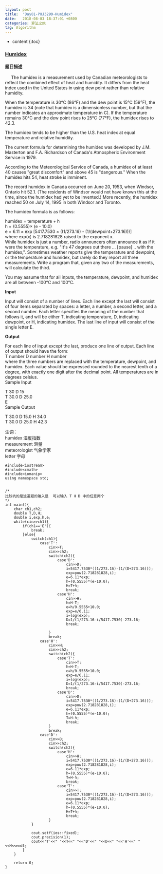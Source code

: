 ```yaml
---
layout: post
title:  "Day01-POJ3299-Humidex"
date:   2018-08-03 18:37:01 +0800
categories: 算法之旅
tag: Algorithm
---
```


* content
{:toc}



### [Humidex](http://poj.org/problem?id=3299) 
#### 题目描述
&nbsp;&nbsp;&nbsp;&nbsp;&nbsp;The humidex is a measurement used by Canadian meteorologists to reflect the combined effect of heat and humidity. It differs from the heat index used in the United States in using dew point rather than relative humidity.  
 
When the temperature is 30°C (86°F) and the dew point is 15°C (59°F), the humidex is 34 (note that humidex is a dimensionless number, but that the number indicates an approximate temperature in C). If the temperature remains 30°C and the dew point rises to 25°C (77°F), the humidex rises to 42.3.  

The humidex tends to be higher than the U.S. heat index at equal temperature and relative humidity.  

The current formula for determining the humidex was developed by J.M. Masterton and F.A. Richardson of Canada's Atmospheric Environment Service in 1979.  

According to the Meteorological Service of Canada, a humidex of at least 40 causes "great discomfort" and above 45 is "dangerous." When the humidex hits 54, heat stroke is imminent.  

The record humidex in Canada occurred on June 20, 1953, when Windsor, Ontario hit 52.1. (The residents of Windsor would not have known this at the time, since the humidex had yet to be invented.) More recently, the humidex reached 50 on July 14, 1995 in both Windsor and Toronto.

The humidex formula is as follows:  

humidex = temperature + h  
h = (0.5555)× (e - 10.0)  
e = 6.11 × exp [5417.7530 × ((1/273.16) - (1/(dewpoint+273.16)))]  
where exp(x) is 2.718281828 raised to the exponent x.  
While humidex is just a number, radio announcers often announce it as if it were the temperature, e.g. "It's 47 degrees out there ... [pause] .. with the humidex,". Sometimes weather reports give the temperature and dewpoint, or the temperature and humidex, but rarely do they report all three measurements. Write a program that, given any two of the measurements, will calculate the third.  

You may assume that for all inputs, the temperature, dewpoint, and humidex are all between -100°C and 100°C.  

<b>Input</b>  

Input will consist of a number of lines. Each line except the last will consist of four items separated by spaces: a letter, a number, a second letter, and a second number. Each letter specifies the meaning of the number that follows it, and will be either T, indicating temperature, D, indicating dewpoint, or H, indicating humidex. The last line of input will consist of the single letter E.  

<b>Output</b>

For each line of input except the last, produce one line of output. Each line of output should have the form:  
T number D number H number  
where the three numbers are replaced with the temperature, dewpoint, and humidex. Each value should be expressed rounded to the nearest tenth of a degree, with exactly one digit after the decimal point. All temperatures are in degrees celsius.  
Sample Input

T 30 D 15  
T 30.0 D 25.0  
E  
Sample Output  

T 30.0 D 15.0 H 34.0  
T 30.0 D 25.0 H 42.3  

生词：  
humidex 湿度指数  
measurement 测量  
meteorologist 气象学家  
letter  字母  


```
#include<iostream>
#include<cmath>
#include<iomanip>
using namespace std;


/*
比较坑的是这道题的输入是  可以输入 T H D 中的任意两个
*/
int main(){
	char ch1,ch2;
	double T,D,H;
	double i,exp,h,e;
	while(cin>>ch1){
		if(ch1=='E'){
			break;
		}else{
			switch(ch1){
				case'T':
					cin>>T;
					cin>>ch2;
					switch(ch2){
						case'D':
							cin>>D;
							i=5417.7530*((1/273.16)-(1/(D+273.16)));
							exp=pow(2.718281828,i);
							e=6.11*exp;
							h=(0.5555)*(e-10.0);
							H=T+h;	
							break;
						case'H':
							cin>>H;
							h=H-T;
							e=h/0.5555+10.0;
							exp=e/6.11;
							i=log(exp);
							D=1/(1/273.16-i/5417.7530)-273.16;
							break;
									
					}
					break;
				case'H':
					cin>>H;
					cin>>ch2;
					switch(ch2){
						case'T':
							cin>>T;
							h=H-T;
							e=h/0.5555+10.0;
							exp=e/6.11;
							i=log(exp);
							D=1/(1/273.16-i/5417.7530)-273.16;
							break;	
						case'D':
							cin>>D;
							i=5417.7530*((1/273.16)-(1/(D+273.16)));
							exp=pow(2.718281828,i);
							e=6.11*exp;
							h=(0.5555)*(e-10.0);
							T=H-h;
							break;
					}
					break;
				case'D':
					cin>>D;
					cin>>ch2;
					switch(ch2){
						case'H':
							cin>>H;
							i=5417.7530*((1/273.16)-(1/(D+273.16)));
							exp=pow(2.718281828,i);
							e=6.11*exp;
							h=(0.5555)*(e-10.0);
							T=H-h;
							break;
						case'T':
							cin>>T;
							i=5417.7530*((1/273.16)-(1/(D+273.16)));
							exp=pow(2.718281828,i);
							e=6.11*exp;
							h=(0.5555)*(e-10.0);
							H=T+h;	
							break;
					}
			}
				
			cout.setf(ios::fixed);
			cout.precision(1);
 			cout<<'T'<<" "<<T<<" "<<'D'<<" "<<D<<" "<<'H'<<" "<<H<<endl;
		}
	}
	
	return 0;
}

```